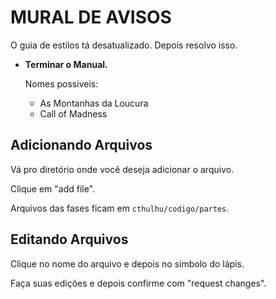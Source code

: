 # MURAL DE AVISOS

O guia de estilos tá desatualizado. Depois resolvo isso.

* **Terminar o Manual.**
 
    Nomes possiveis:
    
  - As Montanhas da Loucura
  - Call of Madness

## Adicionando Arquivos

Vá pro diretório onde você deseja adicionar o arquivo.

Clique em "add file".

Arquivos das fases ficam em `cthulhu/codigo/partes`.

## Editando Arquivos

Clique no nome do arquivo e depois no símbolo do lápis.

Faça suas edições e depois confirme com "request changes".



